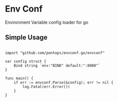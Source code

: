 Env Conf
========

Environment Variable config loader for go

## Simple Usage

```

import "github.com/pentops/envconf.go/envconf"

var config struct {
	Bind string `env:"BIND" default:":8080"`
}

func main() {
	if err := envconf.Parse(&config); err != nil {
		log.Fatal(err.Error())
	}
}
```
